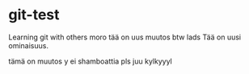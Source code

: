 # git-test
Learning git with others
moro tää on uus muutos btw lads
Tää on uusi ominaisuus.

tämä on muutos y
ei shamboattia pls
juu kylkyyyl
